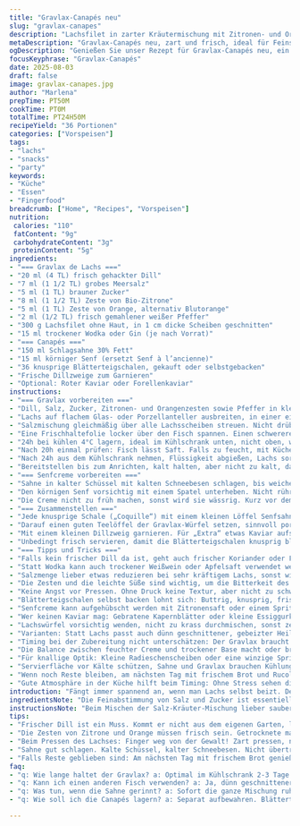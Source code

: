 ```yaml
---
title: "Gravlax-Canapés neu"
slug: "gravlax-canapes"
description: "Lachsfilet in zarter Kräutermischung mit Zitronen- und Orangenzesten saniert. Ein Hauch Gin, dazu eine cremige, körnige Senfsauce, serviert auf knusprigen Schalen. Leicht variabel, saisonal. Ideal als Biss für Gäste, ohne Nüsse und Eier. Feine Balance zwischen Salz, Süße, Frische und Schärfe. Schnippeln, pressen, kühlen, dann frisch auftragen. Kleine Häppchen, große Wirkung."
metaDescription: "Gravlax-Canapés neu, zart und frisch, ideal für Feinschmecker. Diese häppchen sind perfekt für jeden Anlass."
ogDescription: "Genießen Sie unser Rezept für Gravlax-Canapés neu, ein köstlicher Biss mit frischen Aromen und knusprigen Schalen."
focusKeyphrase: "Gravlax-Canapés"
date: 2025-08-03
draft: false
image: gravlax-canapes.jpg
author: "Marlena"
prepTime: PT50M
cookTime: PT0M
totalTime: PT24H50M
recipeYield: "36 Portionen"
categories: ["Vorspeisen"]
tags:
- "lachs"
- "snacks"
- "party"
keywords:
- "Küche"
- "Essen"
- "Fingerfood"
breadcrumb: ["Home", "Recipes", "Vorspeisen"]
nutrition: 
 calories: "110"
 fatContent: "9g"
 carbohydrateContent: "3g"
 proteinContent: "5g"
ingredients:
- "=== Gravlax de Lachs ==="
- "20 ml (4 TL) frisch gehackter Dill"
- "7 ml (1 1/2 TL) grobes Meersalz"
- "5 ml (1 TL) brauner Zucker"
- "8 ml (1 1/2 TL) Zeste von Bio-Zitrone"
- "5 ml (1 TL) Zeste von Orange, alternativ Blutorange"
- "2 ml (1/2 TL) frisch gemahlener weißer Pfeffer"
- "300 g Lachsfilet ohne Haut, in 1 cm dicke Scheiben geschnitten"
- "15 ml trockener Wodka oder Gin (je nach Vorrat)"
- "=== Canapés ==="
- "150 ml Schlagsahne 30% Fett"
- "15 ml körniger Senf (ersetzt Senf à l’ancienne)"
- "36 knusprige Blätterteigschalen, gekauft oder selbstgebacken"
- "Frische Dillzweige zum Garnieren"
- "Optional: Roter Kaviar oder Forellenkaviar"
instructions:
- "=== Gravlax vorbereiten ==="
- "Dill, Salz, Zucker, Zitronen- und Orangenzesten sowie Pfeffer in kleiner Schüssel gründlich vermischen. Das Salz sorgt für Wasserentzug und Geschmack, Zucker rundet ab, die Zesten geben die frische Note. Wichtig: frische Zesten, keine getrockneten."
- "Lachs auf flachem Glas- oder Porzellanteller ausbreiten, in einer einzigen Schicht. Mit Wodka oder Gin beträufeln. Dieser Alkohol bringt noch feine Aromen und hilft beim 'Heilen'. Ungeduldig nicht dran glauben, Geduld ist der Schlüssel."
- "Salzmischung gleichmäßig über alle Lachsscheiben streuen. Nicht drüber streichen, nur streuen, sonst zerdrückt."
- "Eine Frischhaltefolie locker über den Fisch spannen. Einen schwereren Teller oder flaches Gewicht (z.B. eine anderer tieferes Backblech aus Glas) oben drauf legen, damit die Feuchtigkeit besser herausgepresst wird. Je fester, desto besser pressen, aber nicht zerquetschen."
- "24h bei kühlen 4°C lagern, ideal im Kühlschrank unten, nicht oben, wegen Gradienten."
- "Nach 20h einmal prüfen: Fisch lässt Saft. Falls zu feucht, mit Küchenpapier abtupfen. Lachs soll nicht im Sud liegen."
- "Nach 24h aus dem Kühlschrank nehmen, Flüssigkeit abgießen, Lachs sorgfältig mit Küchenpapier trocken tupfen. Sanft schneiden, erst mit Messer, kein Zerkleinern mit Gabel, in kleine Würfel von 0,8 bis 1 cm Kantenlänge."
- "Bereitstellen bis zum Anrichten, kalt halten, aber nicht zu kalt, damit die Aromen sich entfalten."
- "=== Senfcreme vorbereiten ==="
- "Sahne in kalter Schüssel mit kalten Schneebesen schlagen, bis weiche Spitzen entstehen. Achtung nicht zu fest schlagen. Die Struktur darf luftig, aber cremig bleiben, sonst gerinnt die Mischung später."
- "Den körnigen Senf vorsichtig mit einem Spatel unterheben. Nicht rühren, Klumpen sind ok; die Textur bringt Charakter."
- "Die Creme nicht zu früh machen, sonst wird sie wässrig. Kurz vor dem Servieren am besten."
- "=== Zusammenstellen ==="
- "Jede knusprige Schale („Coquille“) mit einem kleinen Löffel Senfsahne füllen – Boden bedecken, aber nicht zu voll, sonst wird es schwer zu essen."
- "Darauf einen guten Teelöffel der Gravlax-Würfel setzen, sinnvoll portionieren, damit die Gäste sie in einem Biss genießen können."
- "Mit einem kleinen Dillzweig garnieren. Für „Extra“ etwas Kaviar aufsetzen, schön und salzig. Passt super mit der Säure vom Zitronenzest."
- "Unbedingt frisch servieren, damit die Blätterteigschalen knusprig bleiben und die Sahne nicht verläuft."
- "=== Tipps und Tricks ==="
- "Falls kein frischer Dill da ist, geht auch frischer Koriander oder Fenchelgrün, gibt eine interessante Wendung."
- "Statt Wodka kann auch trockener Weißwein oder Apfelsaft verwendet werden, wer keinen Alkohol mag. Geschmack ändert sich, aber spannend."
- "Salzmenge lieber etwas reduzieren bei sehr kräftigem Lachs, sonst wird’s zu salzig. Teste immer mit einem kleinen Stück vorab."
- "Die Zesten und die leichte Süße sind wichtig, um die Bitterkeit des Alkohols und die Schärfe des Senfs auszubalancieren."
- "Keine Angst vor Pressen. Ohne Druck keine Textur, aber nicht zu schwer, Lachs darf nicht matschig werden."
- "Blätterteigschalen selbst backen lohnt sich: Buttrig, knusprig, frisch aus dem Ofen servieren. Fertigkauf ist okay, wenn es schnell gehen muss."
- "Senfcreme kann aufgehübscht werden mit Zitronensaft oder einem Spritzer Honig für mehr Kontrast."
- "Wer keinen Kaviar mag: Gebratene Kapernblätter oder kleine Essiggurke-Scheibchen als Ersatz verwenden."
- "Lachswürfel vorsichtig wenden, nicht zu krass durchmischen, sonst zerfallen sie."
- "Varianten: Statt Lachs passt auch dünn geschnittener, gebeizter Heilbutt oder stark geräucherte Forelle – Ändert Aroma, aber Prinzip bleibt gleich."
- "Timing bei der Zubereitung nicht unterschätzen: Der Gravlax braucht Ruhe, die Creme läuft schnell Gefahr, zu weich zu werden, am besten direkt vor dem Servieren montieren."
- "Die Balance zwischen feuchter Creme und trockener Base macht oder bricht das Ganze."
- "Für knallige Optik: Kleine Radieschenscheiben oder eine winzige Spritze Rote-Bete-Püree darauf setzen, Kontrastfarbe."
- "Servierfläche vor Kälte schützen, Sahne und Gravlax brauchen Kühlung, Blätterteig nicht. Am besten getrennt lagern und kurz zusammenbringen."
- "Wenn noch Reste bleiben, am nächsten Tag mit frischem Brot und Rucola kombiniert eine andere Geschichte."
- "Gute Atmosphäre in der Küche hilft beim Timing: Ohne Stress sehen die Canapés auch besser aus."
introduction: "Fängt immer spannend an, wenn man Lachs selbst beizt. Der Unterschied zur Massenware riecht man sofort, schmeckt jeden Bissen. Ich habe mit diversen Kräutern rumprobiert, Dill bleibt King, aber die Beilagen müssen stimmen. Senfcreme ist oft unterschätzt. Kugeliger Senf mit Sahne macht hier den Unterschied zu blasser Mayo. Knusprige Hülle ist ein Muss – Blätterteig, nicht zu fettig, sonst fällt alles auseinander. Alkohol zum Beizen nutzen nicht nur wegen Zubereitung, sondern wegen Aromen. Frische Zesten von Orange und Zitrone geben Leben statt öder Salzcarpaccio. Hält lange im Kühlschrank, braucht nur Zeit. Habe gelernt, Geduld kostet, aber lohnt."
ingredientsNote: "Die Feinabstimmung von Salz und Zucker ist essentiell. Zu viel Salz macht Lachs trocken, zu wenig lässt ihn wässrig. Frische Zesten sind Pflicht, getrocknete machen mich kalt. Dill verwende ich meist frisch, da getrockneter kaum Aroma bringt. Wodka ist mein Favorit, aber Gin mit Wacholder sorgt für eine überraschende Note. Wenn ich keinen Alkohol nutzen will, probiere ich Weißwein – etwas weniger intensiv. Körniger Senf gibt Textur, entfaltet sich in kühler Sahne besser als feiner Senf. Blätterteigschalen selbst zählen mehr auf Butter als Öl. Kaviar oder Forellenkaviar ergänzen mit salziger Note, ersatzweise geraten Kapern dazu aber auch gut. Wer Allergien hat, ersetzt den Alkohol gern durch Apfelsaft; Senf gegen milden Meerrettich funktioniert ebenfalls. Fallstrick: Lachs vor dem Schneiden immer gut trocknen, sonst weicht alles durch."
instructionsNote: "Beim Mischen der Salz-Kräuter-Mischung lieber sauber arbeiten, Fingerspitzengefühl zählt. Gewicht muss pressen, nicht zerdrücken. Wenn der Fisch frisch ans Mikro an die Zunge geht, kann man die Süße und Säure noch fühlen. Nach dem Beizen solltest du die Feuchtigkeit gut abtupfen – sonst matscht der Tshirt-matschiger. Vorsichtig schneiden mit scharfem Messer, gern mit Sägemesser. Senf unter die Sahne heben, nicht schlagen, die Luftblasen helfen beim Geschmackstragen. Die Blätterteigschalen nicht zu früh mit Creme befüllen, sonst verlieren sie die Knusprigkeit. Frische Kräuter als Garnitur? Lieber am Schluss, sonst werden sie welk. Timing: Beize braucht mindestens 22h, nicht weniger. Die Montage der Canapés sollte fix gehen, dann wird alles frisch, knusprig, knackig serviert. Wenn du mehrere Platten machst, die Gravlaxwürfel getrennt kühlen, sonst vermatscht alles zu einem nassen Haufen. Kleine Deko-Finesse erhöht den Genuss sichtbar. Arbeiten mit kalten Zutaten erleichtert Handhabung enorm."
tips:
- "Frischer Dill ist ein Muss. Kommt er nicht aus dem eigenen Garten, lieber Koriander oder Fenchelgrün nehmen. Schmeckt anders, aber spannend. Achten Sie darauf, dass die Kräuter frisch sind. Ihre Aromen machen den Unterschied. Die Würze über wie immer dosiert werden, Taste first."
- "Die Zesten von Zitrone und Orange müssen frisch sein. Getrocknete machen alles fade, die Süße und Säure sind wichtig. Diese Balance sorgt für Freude beim Essen. Spielt mit den Zesten, die Frische ist der Schlüssel. Wenn kein frischer Zitronensaft da ist, kann auch Essig versuchen werden. Experimentieren ist erlaubt."
- "Beim Pressen des Lachses: Finger weg von der Gewalt! Zart pressen, nicht zerdrücken. Ein guter Druck sorgt für die richtige Textur. Der Lachs bleibt saftig. Timing ist wichtig, nach 24h sehen die Lachswürfel perfekt aus. Nur dann in Würfel schneiden. Der Augenblick ist entscheidend."
- "Sahne gut schlagen. Kalte Schüssel, kalter Schneebesen. Nicht übertreiben, die Textur muss luftig bleiben. Wenn die Sahne gerinnt, ist alles umsonst. Den körnigen Senf unterheben – klumpen sind okay. Am besten kurz vor dem Servieren vorbereiten, so bleibt die Creme frisch."
- "Falls Reste geblieben sind: Am nächsten Tag mit frischem Brot genießen. Rucola oder Salat dazu, das bringt Abwechslung. Lachs hat eine gute Haltbarkeit. Kombinieren ist der Schlüssel für neue Geschmackserlebnisse. Bedenken Sie auch, dass das Anrichten schnell gehen sollte, um alles frisch zu halten."
faq:
- "q: Wie lange haltet der Gravlax? a: Optimal im Kühlschrank 2-3 Tage. Aufpassen, die Frische bleibt wichtig. Anzeichen sind Geruch und Farbe. Nach 3 Tagen könnte er wässrig werden. Keinen Sud stehen lassen."
- "q: Kann ich einen anderen Fisch verwenden? a: Ja, dünn geschnittener Heilbutt oder geräucherte Forelle. Das Aroma verändert sich, aber schmeckt trotzdem gut. Die Beizzeit könnte variieren, immer im Auge behalten."
- "q: Was tun, wenn die Sahne gerinnt? a: Sofort die ganze Mischung ruhen lassen. Kühlen, der Druck kann helfen. Danach sanft aufschlagen, wenn möglich. Wenn alles misslingt, nicht verzweifeln, mit frischer Sahne neu anfangen."
- "q: Wie soll ich die Canapés lagern? a: Separat aufbewahren. Blätterteigschalen trocken lagern, saftige Füllungen sind heikel. Vor dem Servieren kurz zusammenbringen. Frisch ist der Schlüssel zur Knusprigkeit."

---
```

